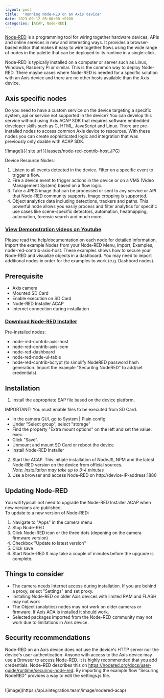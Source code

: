 ```yaml
---
layout: post
title:  "Running Node-RED on an Axis device"
date: 2023-09-12 05:00:00 +0200
categories: [ACAP, Node-RED]
---
```

[Node-RED](https://nodered.org) is a programming tool for wiring together hardware devices, APIs and online services in new and interesting
ways. It provides a browser-based editor that makes it easy to wire together flows using the wide range of nodes in the
palette that can be deployed to its runtime in a single-click. 

Node-RED is typically installed on a computer or server such as Linux, Windows, 
Rasberry Pi or similar.  This is the common way to deploy Node-RED.  There maybe cases where Node-RED is needed for a 
specific solution with an Axis device and there are no other hosts available than the Axis device.  

## Axis specific nodes
Do you need to have a custom service on the device targeting a specific system, api or service not supported in the device?  You can develop this service without using Axis ACAP SDK that requires software embedded developer skills such as C, HTML, JavaScript and Linux.  There are pre-installed nodes to access common Axis device to resources.  With these nodes you can create sophisticated logic and integration that was previously only doable with ACAP SDK.  

![image]({{ site.url }}/assets/node-red-contrib-host.JPG)

Device Resource Nodes:
1. Listen to all events detected in the device.  Filter on a specific event to trigger a flow.
2. Fire a device event to trigger actions in the device or on a VMS (Video Management System) based on a flow logic.
3. Take a JPEG image that can be processed or sent to any service or API that Node-RED community supports.  Image cropping is supported.
4. Object analytics data including detections, trackers and paths.  This powerful node allows you easily process and filter  analytics for specific use cases like scene-specific detectors, automation, heatmapping, automation, forensic search and much more.

### [View Demonstration videos on Youtube](https://www.youtube.com/playlist?list=PLqJaAt9kTPXNxVIJXi7ixZPCvKqNeKQ_U)

Please read the help/documentation on each node for detailed information.  Import the example Nodes from your Node-RED Menu, Import, Examples, node-red-contrib-axis-host.  These examples shows how to secure your Node-RED and visualize objects in a dashboard.  You may need to import additional nodes in order for the examples to work (e.g. Dashbord nodes).  

## Prerequisite
- Axis camera
- Mounted SD Card
- Enable execution on SD Card
- Node-RED Installer ACAP
- Internet connection during installation

### [Download Node-RED Installer](https://acap.juhlin.me/package/Nodered)
Pre-installed nodes:
- node-red-contrib-axis-host
- node-red-contrib-axis-com
- node-red-dashboard
- node-red-node-ui-table
- node-red-contrib-bcrypt (to simplify NodeRED password hash generation.  Import the example "Securitng NodeRED" to add/set credentials)

## Installation
1. Install the appropriate EAP file based on the device platform.  

IMPORTANT!
You must enable files to be executed from SD Card.
- In the camera GUI, go to System | Plain config
- Under "Select group", select "storage"
- Find the property "Extra mount options" on the left and set the value: exec.
- Click "Save".
- Unmount and mount SD Card or reboot the device
- Install Node-RED Installer

2. Start the ACAP.  This initiate installation of NodeJS, NPM and the latest Node-RED version on the device from official sources.  
_Note: Installation may take up to 3-4 minutes_
3. Use a browser and access Node-RED on http://device-IP-address:1880

## Updating Node-RED
You will typicall not need to upgrade the Node-RED Installer ACAP when new versions are published.  
To update to a new version of Node-RED: 
1. Navigate to "Apps" in the camera menu
2. Stop Node-RED
3. Click Node-RED icon or the three dots (depening on the camera firmware version)
4. Checkbox "Update to latest version"
5. Click save
6. Start Node-RED
It may take a couple of minutes before the upgrade is complete.

## Things to consider
* The camera needs Internet access during installation.  If you are behind a proxy, select "Settings" and set proxy.
* Installing Node-RED on older Axis devices with limited RAM and FLASH may not work
* The Object (analytics) nodes may not work on older cameras or firmware.  If Axis AOA is installed it should work.
* Selected packages imported from the Node-RED community may not work due to limitations in Axis device.

## Security recommendations
Node-RED on an Axis device does not use the device's HTTP server nor the device's user authentication.   Anyone with access to the Axis device may use a Browser to access Node-RED.  It is highly recommended that you add credentials.  Node-RED describes this on https://nodered.org/docs/user-guide/runtime/securing-node-red.  By importing the example flow "Securing NodeRED" provides a way to edit the settings.js file.

<br/>
![image](https://api.aintegration.team/image/nodered-acap)
